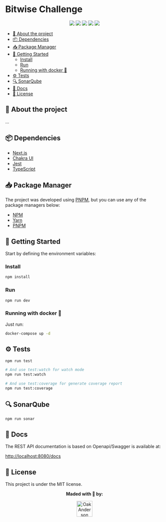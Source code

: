 <h1>Bitwise Challenge</h1>

<p align="center">
  <!-- Nextjs -->
  <img src="https://img.shields.io/badge/Next.js-000000?style=for-the-badge&logo=next.js&logoColor=white"/>
  <!-- Chakra UI -->
  <img src="https://img.shields.io/badge/Chakra%20UI-319795?style=for-the-badge&logo=chakra-ui&logoColor=white"/>
  <!-- Jest -->
  <img src="https://img.shields.io/badge/Jest-C21325?style=for-the-badge&logo=jest&logoColor=white"/>
  <!-- Docker -->
  <img src="https://img.shields.io/badge/Docker-2CA5E0?style=for-the-badge&logo=docker&logoColor=white"/>
  <!-- TypeScript -->
  <img src="https://img.shields.io/badge/TypeScript-007ACC?style=for-the-badge&logo=typescript&logoColor=white"/>
</p>

- [📑 About the project](#-about-the-project)
- [📦 Dependencies](#-dependencies)
- [📥 Package Manager](#-package-manager)
- [🚀 Getting Started](#-getting-started)
  - [Install](#install)
  - [Run](#run)
  - [Running with docker 🐋](#running-with-docker-)
- [⚙ Tests](#-tests)
- [🔍 SonarQube](#-sonarqube)
- [📖 Docs](#-docs)
- [📝 License](#-license)

## 📑 About the project

...

## 📦 Dependencies

- [Next.js](https://nextjs.org/)
- [Chakra UI](https://chakra-ui.com/)
- [Jest](https://jestjs.io/)
- [TypeScript](https://www.typescriptlang.org/)

## 📥 Package Manager

The project was developed using [PNPM](https://pnpm.io/), but you can use any of the package managers below:

- [NPM](https://www.npmjs.com/)
- [Yarn](https://yarnpkg.com/)
- [PNPM](https://pnpm.io/)

## 🚀 Getting Started

Start by defining the environment variables:

### Install

```bash
npm install
```

### Run

```bash
npm run dev
```

### Running with docker 🐋

Just run:

```bash
docker-compose up -d
```

## ⚙ Tests

```bash
npm run test

# And use test:watch for watch mode
npm run test:watch

# And use test:coverage for generate coverage report
npm run test:coverage
```

## 🔍 SonarQube

```bash
npm run sonar
```

## 📖 Docs

The REST API documentation is based on Openapi/Swagger is available at:

[http://localhost:8080/docs](http://localhost:8080/docs)

## 📝 License

This project is under the MIT license.

<p align="center">
  <strong> Maded with 💜 by: </strong>
  <p align="center">
    <a href="https://github.com/ZauJulio">
      <img src="https://github.com/ZauJulio.png" width="50" height="50" alt="OakAnderson" />
    </a>
  </p>
</p>
